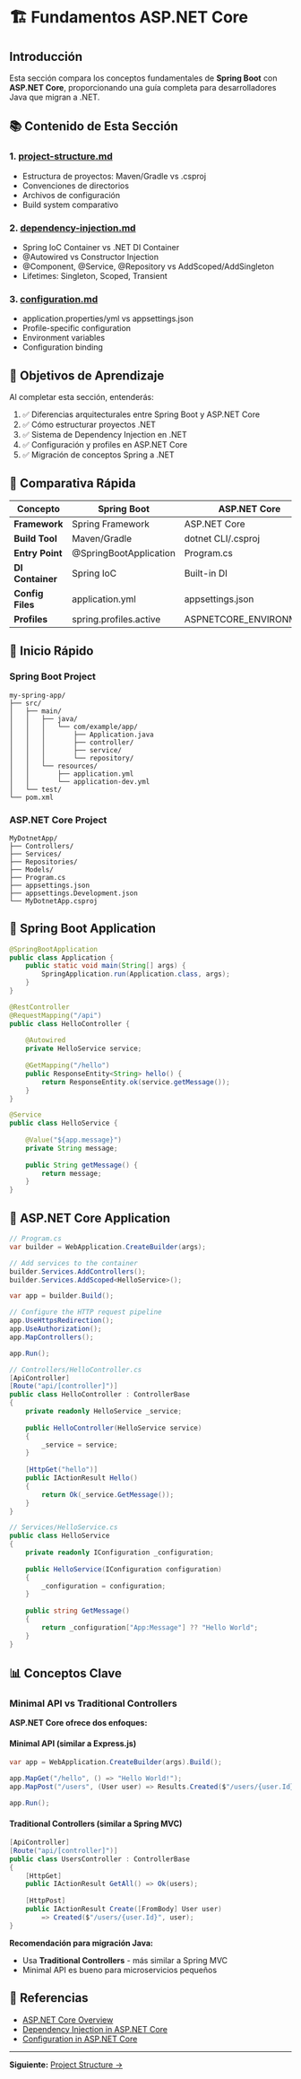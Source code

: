 # 🏗️ Fundamentos ASP.NET Core

## Introducción

Esta sección compara los conceptos fundamentales de **Spring Boot** con **ASP.NET Core**, proporcionando una guía completa para desarrolladores Java que migran a .NET.

## 📚 Contenido de Esta Sección

### 1. [project-structure.md](./project-structure.md)
- Estructura de proyectos: Maven/Gradle vs .csproj
- Convenciones de directorios
- Archivos de configuración
- Build system comparativo

### 2. [dependency-injection.md](./dependency-injection.md)
- Spring IoC Container vs .NET DI Container
- @Autowired vs Constructor Injection
- @Component, @Service, @Repository vs AddScoped/AddSingleton
- Lifetimes: Singleton, Scoped, Transient

### 3. [configuration.md](./configuration.md)
- application.properties/yml vs appsettings.json
- Profile-specific configuration
- Environment variables
- Configuration binding

## 🎯 Objetivos de Aprendizaje

Al completar esta sección, entenderás:

1. ✅ Diferencias arquitecturales entre Spring Boot y ASP.NET Core
2. ✅ Cómo estructurar proyectos .NET
3. ✅ Sistema de Dependency Injection en .NET
4. ✅ Configuración y profiles en ASP.NET Core
5. ✅ Migración de conceptos Spring a .NET

## 🔄 Comparativa Rápida

| Concepto | Spring Boot | ASP.NET Core |
|----------|-------------|--------------|
| **Framework** | Spring Framework | ASP.NET Core |
| **Build Tool** | Maven/Gradle | dotnet CLI/.csproj |
| **Entry Point** | @SpringBootApplication | Program.cs |
| **DI Container** | Spring IoC | Built-in DI |
| **Config Files** | application.yml | appsettings.json |
| **Profiles** | spring.profiles.active | ASPNETCORE_ENVIRONMENT |

## 🚀 Inicio Rápido

### Spring Boot Project

```
my-spring-app/
├── src/
│   ├── main/
│   │   ├── java/
│   │   │   └── com/example/app/
│   │   │       ├── Application.java
│   │   │       ├── controller/
│   │   │       ├── service/
│   │   │       └── repository/
│   │   └── resources/
│   │       ├── application.yml
│   │       └── application-dev.yml
│   └── test/
└── pom.xml
```

### ASP.NET Core Project

```
MyDotnetApp/
├── Controllers/
├── Services/
├── Repositories/
├── Models/
├── Program.cs
├── appsettings.json
├── appsettings.Development.json
└── MyDotnetApp.csproj
```

## 🏁 Spring Boot Application

```java
@SpringBootApplication
public class Application {
    public static void main(String[] args) {
        SpringApplication.run(Application.class, args);
    }
}

@RestController
@RequestMapping("/api")
public class HelloController {
    
    @Autowired
    private HelloService service;
    
    @GetMapping("/hello")
    public ResponseEntity<String> hello() {
        return ResponseEntity.ok(service.getMessage());
    }
}

@Service
public class HelloService {
    
    @Value("${app.message}")
    private String message;
    
    public String getMessage() {
        return message;
    }
}
```

## 🏁 ASP.NET Core Application

```csharp
// Program.cs
var builder = WebApplication.CreateBuilder(args);

// Add services to the container
builder.Services.AddControllers();
builder.Services.AddScoped<HelloService>();

var app = builder.Build();

// Configure the HTTP request pipeline
app.UseHttpsRedirection();
app.UseAuthorization();
app.MapControllers();

app.Run();

// Controllers/HelloController.cs
[ApiController]
[Route("api/[controller]")]
public class HelloController : ControllerBase
{
    private readonly HelloService _service;
    
    public HelloController(HelloService service)
    {
        _service = service;
    }
    
    [HttpGet("hello")]
    public IActionResult Hello()
    {
        return Ok(_service.GetMessage());
    }
}

// Services/HelloService.cs
public class HelloService
{
    private readonly IConfiguration _configuration;
    
    public HelloService(IConfiguration configuration)
    {
        _configuration = configuration;
    }
    
    public string GetMessage()
    {
        return _configuration["App:Message"] ?? "Hello World";
    }
}
```

## 📊 Conceptos Clave

### Minimal API vs Traditional Controllers

**ASP.NET Core ofrece dos enfoques:**

#### Minimal API (similar a Express.js)
```csharp
var app = WebApplication.CreateBuilder(args).Build();

app.MapGet("/hello", () => "Hello World!");
app.MapPost("/users", (User user) => Results.Created($"/users/{user.Id}", user));

app.Run();
```

#### Traditional Controllers (similar a Spring MVC)
```csharp
[ApiController]
[Route("api/[controller]")]
public class UsersController : ControllerBase
{
    [HttpGet]
    public IActionResult GetAll() => Ok(users);
    
    [HttpPost]
    public IActionResult Create([FromBody] User user) 
        => Created($"/users/{user.Id}", user);
}
```

**Recomendación para migración Java:**
- Usa **Traditional Controllers** - más similar a Spring MVC
- Minimal API es bueno para microservicios pequeños

## 🔗 Referencias

- [ASP.NET Core Overview](https://docs.microsoft.com/en-us/aspnet/core/introduction-to-aspnet-core)
- [Dependency Injection in ASP.NET Core](https://docs.microsoft.com/en-us/aspnet/core/fundamentals/dependency-injection)
- [Configuration in ASP.NET Core](https://docs.microsoft.com/en-us/aspnet/core/fundamentals/configuration/)

---

**Siguiente:** [Project Structure →](./project-structure.md)
